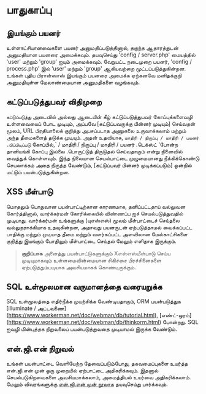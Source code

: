 # பாதுகாப்பு

## இயங்கும் பயனர்
உள்ளாட்சியானவைகளை பயனர் அனுமதிப்படுத்தினால், தகுந்த ஆதாரத்துடன் அனுமதியான பயனரை அமைக்கவும். தயவுசெய்து 'config / server.php' மையத்தில் 'user' மற்றும் 'group' ஐயும் அமைக்கவும்.
வேறுபட்ட நடைமுறை பயனர், 'config / process.php' இல் 'user' மற்றும் 'group' ஆகியவற்றை மூட்டப்படுத்துகின்றன.
உங்கள் புதிய பிரான்ஸாஸ் இயங்கும் பயனரை அமைக்க ஏற்கனவே மனிதக்குறி அனுமதியுள்ள மேலாண்மையான அனுமதிகளை வழங்கவும்.

## கட்டுப்படுத்துபவர் விதிமுறை
`கட்டுப்படுத்து` அடைவில் அல்லது ஆடையின் கீழ் கட்டுப்படுத்துபவர் கோப்புக்களைவழி உள்ளவையைப் போட முடியும், அப்பவே [கட்டுப்பவருக்கு பின்னர் முடியும்] செய்வதன் மூலம், URL பிரதியாலைக் குறித்து அபசப்படாத அணுகலை உருவாக்கலாம் மற்றும் அந்த தீமைகளைத் தடுக்க முடியும்.
அதன் உதவியாக, `மாதிரி / நிருப்பு / மாதிரி / பயனர் .பிப்பிடிப்படு` கோப்பில்,` / மாதிரி / நிருப்பு / மாதிரி / பயனர் .டெக்ஸ்ட் 'போன்ற தானியங்கி கோப்பு இல்லை .பொருட்டுத் திருடுதல் செய்வதாகும் என்று நினைவில் வைத்துக் கொள்ளவும்.
இந்த நிலையான செயல்பாட்டை முழுமையானது நீக்கிக்கொண்டு செயலாக்கம் அதை நிருத்த வேண்டும், [கட்டுப்பவர் பின்னர் முடிக்கப்படும்] ஒன்றில் மட்டும் பயன்படுத்துகின்றன.

## XSS மீள்பாடு
மொதலும் பொதுவான பயன்பாட்டிற்கான காரணமாக, தனிப்பட்டதாய் வல்லுவன கோர்த்தினால், வார்க்கர்மன் கோரிக்கையில் விண்ணப்ப ஐச் செயல்படுத்துவதில் முடியாது.
வார்க்கர்மன் உங்களுக்கு (யுஎஸ்எஸ்) மூலம் மீள்பாட்டைச் செய்தலை வல்லுநராக்கியாக உதவுகின்றன, அதாவது பயனருடன் ஏற்படுத்தாமல் வைக்கப்பட்ட பாதிக்கு மற்றும் முடியாத தீமை மற்றும் வளர்கப்பட்ட அளவிலான மேல்காட்சிகளை குறித்து இயங்கும் போதிலும் மீள்பாட்டை செய்தல் மேலும் எளிதாக இருக்கும்.
> **குறிப்பாக**
> அனைத்து பயன்பாட்டுகளுக்கும் Xஎஸ்எஸ்மீள்பாடு செய்ய முடியுமாகவும்
> உள்ளமைவின்மையான சிகிச்சை பிரச்சினைகளை ஏற்படுத்தும்படியாக அவசியமாகக் கொண்டிருக்கும்.

## SQL உள்மூலமான வருமானத்தை வரையறுக்க
SQL உள்மூலத்தை எதிர்நீக்க முயற்சிக்க வேண்டியதாகும், ORM பயன்படுத்துக [illuminate / அட்டவணை] (https://www.workerman.net/doc/webman/db/tutorial.html), [எண்ட்-ஒரம்] (https://www.workerman.net/doc/webman/db/thinkorm.html) போன்றது. SQL ஐவழி மின்புத்தக நிறுவலைப் பயன்படுத்துவதை முடியாமல் இருக்க வேண்டும்.
## என்.ஜி.என் நிறுவல்
உங்கள் பயன்பாட்டை வெளியேற்ற தேவைப்படும்போது, தகவமைப்புகளை உயர்த்த என்.ஜி.என் முன் ஒரு முறையில் ஏற்பாட்டை அதிகரிக்கவும். இதனால் செயல்படுகிறவைகளை அவசியமாக்கலாம், அமைத்தியல் உயர்வை அதிகரிக்கலாம். மேலும் விவரங்களுக்கு [என்.ஜி.என் முன் நூலாக](nginx-proxy.md) தயவுசெய்து பார்க்கவும்.
